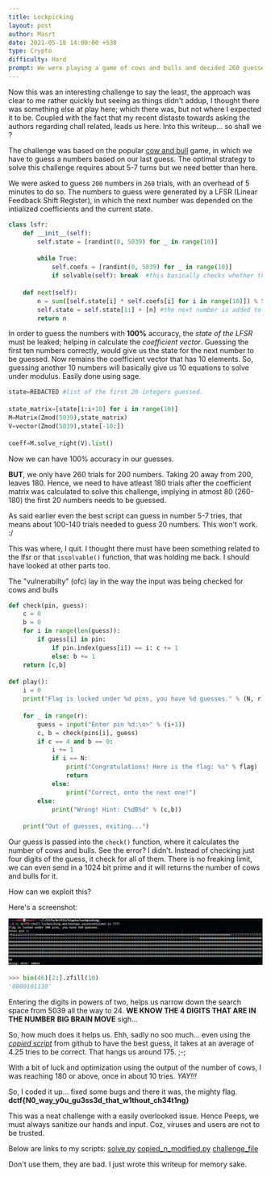 ```yaml
---
title: Lockpicking
layout: post
author: Masrt
date: 2021-05-18 14:00:00 +530
type: Crypto
difficulty: Hard
prompt: We were playing a game of cows and bulls and decided 260 guesses was enough for 200 pins. nc dctf1-chall-lockpicking.westeurope.azurecontainer.io 7777
---
```


Now this was an interesting challenge to say the least, the approach was clear to me rather quickly but seeing as things didn't addup, I thought there was something else at play here; which there was, but not where I expected it to be. Coupled with the fact that my recent distaste towards asking the authors regarding chall related, leads us here. Into this writeup... so shall we ?

The challenge was based on the popular [cow and bull](https://en.wikipedia.org/wiki/Bulls_and_Cows) game, in which we have to guess a numbers based on our last guess. The optimal strategy to solve this challenge requires about 5-7 turns but we need better than here.

We were asked to guess `200` numbers in `260` trials, with an overhead of 5 minutes to do so. The numbers to guess were generated by a LFSR (Linear Feedback Shift Register), in which the next number was depended on the intialized coefficients and the current state.

```python
class lsfr:
    def __init__(self):
        self.state = [randint(0, 5039) for _ in range(10)]
        
        while True:
	        self.coefs = [randint(0, 5039) for _ in range(10)]
	      	if solvable(self): break  #this basically checks whether the coefs can be calculated uniquely

    def next(self):
        n = sum([self.state[i] * self.coefs[i] for i in range(10)]) % 5039  #next number is the current state multiplied with the coefs
        self.state = self.state[1:] + [n] #the next number is added to the end of the state. 
        return n
```

In order to guess the numbers with **100%** accuracy, the *state of the LFSR* must be leaked; helping in calculate the *coefficient vector*. Guessing the first ten numbers correctly, would give us the state for the next number to be guessed. Now remains the coefficient vector that has 10 elements. So, guessing another 10 numbers will basically give us 10 equations to solve under modulus. Easily done using sage.

```python
state=REDACTED #list of the first 20 integers guessed.

state_matrix=[state[i:i+10] for i in range(10)]
M=Matrix(Zmod(5039),state_matrix)
V=vector(Zmod(5039),state[-10:])

coeff=M.solve_right(V).list()
```

Now we can have 100% accuracy in our guesses. 

**BUT**, we only have 260 trials for 200 numbers. Taking 20 away from 200, leaves 180. Hence, we need to have atleast 180 trials after the coefficient matrix was calculated to solve this challenge, implying in atmost 80 (260-180) the first 20 numbers needs to be guessed.

As said earlier even the best script can guess in number 5-7 tries, that means about 100-140 trials needed to guess 20 numbers. This won't work. :/

This was where, I quit. I thought there must have been something related to the lfsr or that `issolvable()` function, that was holding me back. I should have looked at other parts too.

The "vulnerabilty" (ofc) lay in the way the input was being checked for cows and bulls

```python
def check(pin, guess):
    c = 0
    b = 0
    for i in range(len(guess)):
        if guess[i] in pin:
            if pin.index(guess[i]) == i: c += 1
            else: b += 1
    return [c,b]

def play():
    i = 0
    print("Flag is locked under %d pins, you have %d guesses." % (N, r))

    for _ in range(r):
        guess = input("Enter pin %d:\n>" % (i+1))
        c, b = check(pins[i], guess)
        if c == 4 and b == 0:
            i += 1
            if i == N:
                print("Congratulations! Here is the flag: %s" % flag)
                return
            else:
                print("Correct, onto the next one!")
        else: 
            print("Wrong! Hint: C%dB%d" % (c,b))

    print("Out of guesses, exiting...")
```

Our guess is passed into the `check()` function, where it calculates the number of cows and bulls. See the error? I didn't. Instead of checking just four digits of the guess, it check for all of them. There is no freaking limit, we can even send in a 1024 bit prime and it will returns the number of cows and bulls for it.

How can we exploit this?

Here's a screenshot:

![brilliant](/images/Masrt/dctf21/brilliant_moment.png)

```python
>>> bin(46)[2:].zfill(10)
'0000101110'
```

Entering the digits in powers of two, helps us narrow down the search space from 5039 all the way to 24. **WE KNOW THE 4 DIGITS THAT ARE IN THE NUMBER** **BIG BRAIN MOVE** sigh...

So, how much does it helps us. Ehh, sadly no soo much... even using the [*copied script*](https://github.com/Dungyichao/Mastermind) from github to have the best guess, it takes at an average of 4.25 tries to be correct. That hangs us around 175. ;-;

With a bit of luck and optimization using the output of the number of cows, I was reaching 180 or above, once in about 10 tries. *YAY!!!* 

So, I coded it up... fixed some bugs and there it was, the mighty flag. **dctf{N0_way_y0u_gu3ss3d_that_w1thout_ch34t1ng}**

This was a neat challenge with a easily overlooked issue. Hence Peeps, we must always sanitize our hands and input. Coz, viruses and users are not to be trusted.


Below are links to my scripts:
[solve.py](/scripts/Masrt/dctf21/solve.py) [copied_n_modified.py](/scripts/Masrt/dctf21/cow_bull.py) [challenge_file](scripts/Masrt/dctf21/lockpicking.py)

Don't use them, they are bad. I just wrote this writeup for memory sake.
